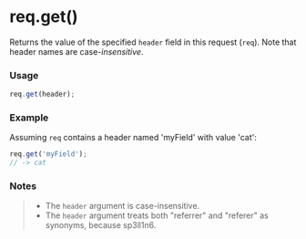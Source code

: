 # req.get()

Returns the value of the specified `header` field in this request (`req`).  Note that header names are case-_insensitive_.

### Usage

```js
req.get(header);
```

### Example
Assuming `req` contains a header named 'myField' with value 'cat':

```javascript
req.get('myField');
// -> cat
```

### Notes
>+ The `header` argument is case-insensitive.
>+ The `header` argument treats both "referrer" and "referer" as synonyms, because sp3ll1n6.





<docmeta name="uniqueID" value="reqget839626">
<docmeta name="displayName" value="req.get()">

